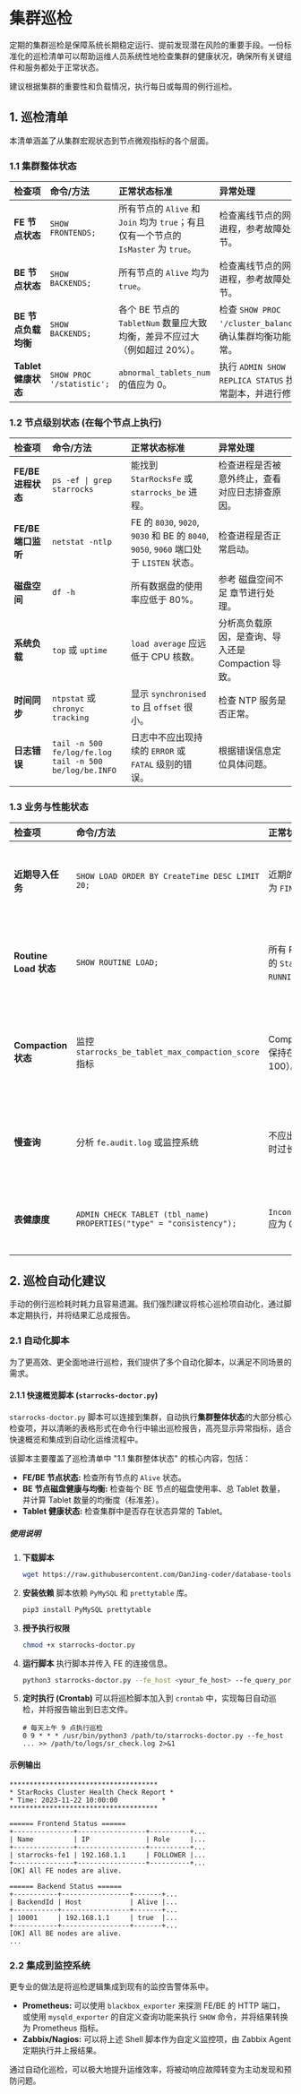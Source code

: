 # 集群巡检

定期的集群巡检是保障系统长期稳定运行、提前发现潜在风险的重要手段。一份标准化的巡检清单可以帮助运维人员系统性地检查集群的健康状况，确保所有关键组件和服务都处于正常状态。

建议根据集群的重要性和负载情况，执行每日或每周的例行巡检。

## 1. 巡检清单

本清单涵盖了从集群宏观状态到节点微观指标的各个层面。

### 1.1 集群整体状态

| 检查项 | 命令/方法 | 正常状态标准 | 异常处理 |
| :--- | :--- | :--- | :--- |
| **FE 节点状态** | `SHOW FRONTENDS;` | 所有节点的 `Alive` 和 `Join` 均为 `true`；有且仅有一个节点的 `IsMaster` 为 `true`。 | 检查离线节点的网络和进程，参考故障处理章节。 |
| **BE 节点状态** | `SHOW BACKENDS;` | 所有节点的 `Alive` 均为 `true`。 | 检查离线节点的网络和进程，参考故障处理章节。 |
| **BE 节点负载均衡** | `SHOW BACKENDS;` | 各个 BE 节点的 `TabletNum` 数量应大致均衡，差异不应过大（例如超过 20%）。 | 检查 `SHOW PROC '/cluster_balance';`，确认集群均衡功能正常。 |
| **Tablet 健康状态** | `SHOW PROC '/statistic';` | `abnormal_tablets_num` 的值应为 0。 | 执行 `ADMIN SHOW REPLICA STATUS` 找到异常副本，并进行修复。 |

### 1.2 节点级别状态 (在每个节点上执行)

| 检查项 | 命令/方法 | 正常状态标准 | 异常处理 |
| :--- | :--- | :--- | :--- |
| **FE/BE 进程状态** | `ps -ef \| grep starrocks` | 能找到 `StarRocksFe` 或 `starrocks_be` 进程。 | 检查进程是否被意外终止，查看对应日志排查原因。 |
| **FE/BE 端口监听** | `netstat -ntlp` | FE 的 `8030`, `9020`, `9030` 和 BE 的 `8040`, `9050`, `9060` 端口处于 `LISTEN` 状态。 | 检查进程是否正常启动。 |
| **磁盘空间** | `df -h` | 所有数据盘的使用率应低于 80%。 | 参考 磁盘空间不足 章节进行处理。 |
| **系统负载** | `top` 或 `uptime` | `load average` 应远低于 CPU 核数。 | 分析高负载原因，是查询、导入还是 Compaction 导致。 |
| **时间同步** | `ntpstat` 或 `chronyc tracking` | 显示 `synchronised to` 且 `offset` 很小。 | 检查 NTP 服务是否正常。 |
| **日志错误** | `tail -n 500 fe/log/fe.log` <br/> `tail -n 500 be/log/be.INFO` | 日志中不应出现持续的 `ERROR` 或 `FATAL` 级别的错误。 | 根据错误信息定位具体问题。 |

### 1.3 业务与性能状态

| 检查项 | 命令/方法 | 正常状态标准 | 异常处理 |
| :--- | :--- | :--- | :--- |
| **近期导入任务** | `SHOW LOAD ORDER BY CreateTime DESC LIMIT 20;` | 近期的导入任务状态应为 `FINISHED`。 | 关注 `CANCELLED` 状态的任务，根据 `ErrorMsg` 排查原因。 |
| **Routine Load 状态** | `SHOW ROUTINE LOAD;` | 所有 Routine Load 任务的 `State` 应为 `RUNNING`。 | 检查 `OtherMsg` 字段，排查 Kafka 连接或数据质量问题。 |
| **Compaction 状态** | 监控 `starrocks_be_tablet_max_compaction_score` 指标 | Compaction Score 应保持在较低水平（如 &lt; 100）。 | 分数持续过高说明 Compaction 积压，需优化导入策略或增加资源。 |
| **慢查询** | 分析 `fe.audit.log` 或监控系统 | 不应出现非预期的、耗时过长的查询。 | 使用 `Profile` 分析慢查询的执行计划，进行 SQL 优化。 |
| **表健康度** | `ADMIN CHECK TABLET (tbl_name) PROPERTIES("type" = "consistency");` | `InconsistentTabletNum` 应为 0。 | 找到不一致的副本并使用 `ADMIN REPAIR` 进行修复。 |

## 2. 巡检自动化建议

手动的例行巡检耗时耗力且容易遗漏。我们强烈建议将核心巡检项自动化，通过脚本定期执行，并将结果汇总成报告。

### 2.1 自动化脚本

为了更高效、更全面地进行巡检，我们提供了多个自动化脚本，以满足不同场景的需求。

#### 2.1.1 快速概览脚本 (`starrocks-doctor.py`)

`starrocks-doctor.py` 脚本可以连接到集群，自动执行**集群整体状态**的大部分核心检查项，并以清晰的表格形式在命令行中输出巡检报告，高亮显示异常指标，适合快速概览和集成到自动化运维流程中。

该脚本主要覆盖了巡检清单中 "1.1 集群整体状态" 的核心内容，包括：

*   **FE/BE 节点状态:** 检查所有节点的 `Alive` 状态。
*   **BE 节点磁盘健康与均衡:** 检查每个 BE 节点的磁盘使用率、总 Tablet 数量，并计算 Tablet 数量的均衡度（标准差）。
*   **Tablet 健康状态:** 检查集群中是否存在状态异常的 Tablet。

##### 使用说明

1.  **下载脚本**
    ```bash
    wget https://raw.githubusercontent.com/DanJing-coder/database-tools/main/starrocks/starrocks-doctor.py
    ```

2.  **安装依赖**
    脚本依赖 `PyMySQL` 和 `prettytable` 库。
    ```bash
    pip3 install PyMySQL prettytable
    ```

3.  **授予执行权限**
    ```bash
    chmod +x starrocks-doctor.py
    ```

4.  **运行脚本**
    执行脚本并传入 FE 的连接信息。
    ```bash
    python3 starrocks-doctor.py --fe_host <your_fe_host> --fe_query_port 9030 --user <your_user> --password <your_password>
    ```

5.  **定时执行 (Crontab)**
    可以将巡检脚本加入到 `crontab` 中，实现每日自动巡检，并将报告输出到日志文件。
    ```crontab
    # 每天上午 9 点执行巡检
    0 9 * * * /usr/bin/python3 /path/to/starrocks-doctor.py --fe_host ... >> /path/to/logs/sr_check.log 2>&1
    ```

#### 示例输出
```
*************************************
* StarRocks Cluster Health Check Report *
* Time: 2023-11-22 10:00:00           *
*************************************

====== Frontend Status ======
+---------------+-----------------+----------+...
| Name          | IP              | Role     |...
+---------------+-----------------+----------+...
| starrocks-fe1 | 192.168.1.1     | FOLLOWER |...
+---------------+-----------------+----------+...
[OK] All FE nodes are alive.

====== Backend Status ======
+-----------+-----------------+-------+...
| BackendId | Host            | Alive |...
+-----------+-----------------+-------+...
| 10001     | 192.168.1.1     | true  |...
+-----------+-----------------+-------+...
[OK] All BE nodes are alive.
...
```

### 2.2 集成到监控系统

更专业的做法是将巡检逻辑集成到现有的监控告警体系中。

*   **Prometheus:** 可以使用 `blackbox_exporter` 来探测 FE/BE 的 HTTP 端口，或使用 `mysqld_exporter` 的自定义查询功能来执行 `SHOW` 命令，并将结果转换为 Prometheus 指标。
*   **Zabbix/Nagios:** 可以将上述 Shell 脚本作为自定义监控项，由 Zabbix Agent 定期执行并上报结果。

通过自动化巡检，可以极大地提升运维效率，将被动响应故障转变为主动发现和预防问题。